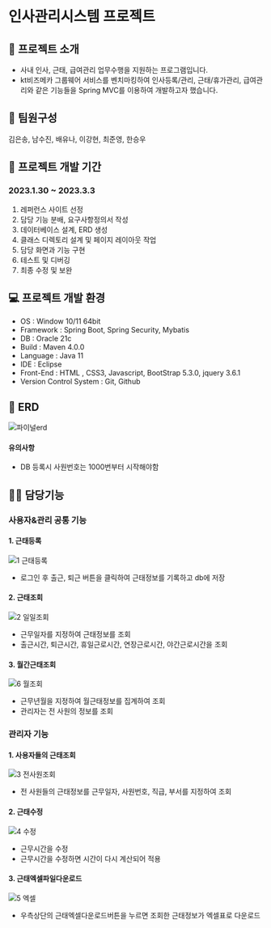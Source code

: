 # 인사관리시스템 프로젝트
## :mega: 프로젝트 소개
- 사내 인사, 근태, 급여관리 업무수행을 지원하는 프로그램입니다.
- kt비즈메카 그룹웨어 서비스를 벤치마킹하여 인사등록/관리, 근태/휴가관리, 급여관리와 같은 기능들을 Spring MVC를 이용하여 개발하고자 했습니다.
## :raised_hands: 팀원구성  
김은송, 남수진, 배유나, 이강현, 최준영, 한승우
## :calendar: 프로젝트 개발 기간  
### 2023.1.30 ~ 2023.3.3
1. 레퍼런스 사이트 선정
2. 담당 기능 분배, 요구사항정의서 작성
3. 데이터베이스 설계, ERD 생성
4. 클래스 디렉토리 설계 및 페이지 레이아웃 작업
5. 담당 화면과 기능 구현
6. 테스트 및 디버깅
7. 최종 수정 및 보완
## :computer: 프로젝트 개발 환경
- OS : Window 10/11 64bit
- Framework : Spring Boot, Spring Security, Mybatis
- DB : Oracle 21c
- Build : Maven 4.0.0
- Language : Java 11
- IDE : Eclipse
- Front-End : HTML , CSS3, Javascript, BootStrap 5.3.0, jquery 3.6.1
- Version Control System : Git, Github
## :floppy_disk: ERD
![파이널erd](https://github.com/yunabb/final-project/assets/115030323/dba36647-2473-4f58-9106-e9ef5a7c6b9b)
#### 유의사항
- DB 등록시 사원번호는 1000번부터 시작해야함
## 👩‍💻 담당기능
### 사용자&관리 공통 기능
#### 1. 근태등록
![1 근태등록](https://github.com/yunabb/final-project/assets/115030323/fc9667f3-2229-48a4-94d5-b7deb9207263)
- 로그인 후 출근, 퇴근 버튼을 클릭하여 근태정보를 기록하고 db에 저장
#### 2. 근태조회
![2 일일조회](https://github.com/yunabb/final-project/assets/115030323/9a190d02-c727-4509-bce5-30671e0c89dd)
- 근무일자를 지정하여 근태정보를 조회
- 출근시간, 퇴근시간, 휴일근로시간, 연장근로시간, 야간근로시간을 조회
#### 3. 월간근태조회
![6 월조회](https://github.com/yunabb/final-project/assets/115030323/56341e40-f777-4bd3-8b31-adacfbfc2f72)
- 근무년월을 지정하여 월근태정보를 집계하여 조회
- 관리자는 전 사원의 정보를 조회
### 관리자 기능
#### 1. 사용자들의 근태조회
![3 전사원조회](https://github.com/yunabb/final-project/assets/115030323/584d668f-b6c5-4f6f-a7ab-b490eee5a136)
- 전 사원들의 근태정보를 근무일자, 사원번호, 직급, 부서를 지정하여 조회
#### 2. 근태수정
![4 수정](https://github.com/yunabb/final-project/assets/115030323/b773a896-6796-43fb-b65b-01c08c8a7531)
- 근무시간을 수정
- 근무시간을 수정하면 시간이 다시 계산되어 적용
#### 3. 근태엑셀파일다운로드
![5 엑셀](https://github.com/yunabb/final-project/assets/115030323/64d9ffc5-2d28-4d9e-9d97-9ef5afed7423)
- 우측상단의 근태엑셀다운로드버튼을 누르면 조회한 근태정보가 엑셀표로 다운로드
